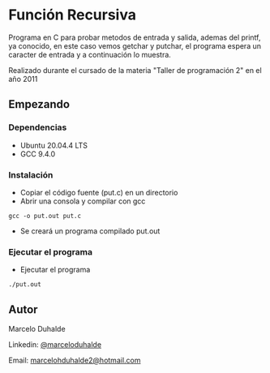 # Función Recursiva

Programa en C para probar metodos de entrada y salida, ademas del printf, ya conocido, en este caso vemos getchar y putchar, el programa espera un caracter de entrada y a continuación lo muestra. 

Realizado durante el cursado de la materia "Taller de programación 2" en el año 2011

## Empezando

### Dependencias

* Ubuntu 20.04.4 LTS
* GCC 9.4.0

### Instalación

* Copiar el código fuente (put.c) en un directorio
* Abrir una consola y compilar con gcc
```
gcc -o put.out put.c
```
* Se creará un programa compilado put.out

### Ejecutar el programa

* Ejecutar el programa
```
./put.out
```
## Autor
Marcelo Duhalde

Linkedin: [@marceloduhalde](https://www.linkedin.com/in/marceloduhalde)

Email: [marcelohduhalde2@hotmail.com](mailto:marcelohduhalde2@hotmail.com)
